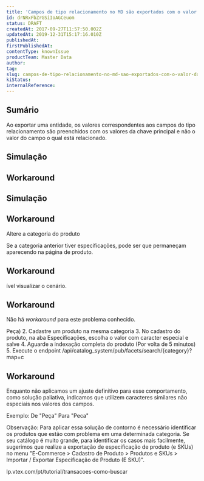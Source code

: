 ```yaml
---
title: 'Campos de tipo relacionamento no MD são exportados com o valor da chave principal'
id: drNRxFbZrGSiIoAGCeuom
status: DRAFT
createdAt: 2017-09-27T11:57:50.002Z
updatedAt: 2019-12-31T15:17:16.010Z
publishedAt: 
firstPublishedAt: 
contentType: knownIssue
productTeam: Master Data
author: 
tag: 
slug: campos-de-tipo-relacionamento-no-md-sao-exportados-com-o-valor-da-chave
kiStatus: 
internalReference: 
---
```


## Sumário

Ao exportar uma entidade, os valores correspondentes aos campos do tipo relacionamento são preenchidos com os valores da chave principal e não o valor do campo o qual está relacionado. 

## Simulação



## Workaround



  

## Simulação



## Workaround



Altere a categoria do produto

Se a categoria anterior tiver especificações, pode ser que permaneçam aparecendo na página de produto.


## Workaround



ível visualizar o cenário.


## Workaround

Não há _workaround_ para este problema conhecido.

 Peça)
2. Cadastre um produto na mesma categoria
3. No cadastro do produto, na aba Especificações, escolha o valor com caracter especial e salve
4. Aguarde a indexação completa do produto (Por volta de 5 minutos)
5. Execute o endpoint /api/catalog_system/pub/facets/search/{category}?map=c

## Workaround

Enquanto não aplicamos um ajuste definitivo para esse comportamento, como solução paliativa, indicamos que utilizem caracteres similares não especiais nos valores dos campos.

Exemplo:
De "Peça"
Para "Peca"

Observação: Para aplicar essa solução de contorno é necessário identificar os produtos que estão com problema em uma determinada categoria. Se seu catálogo é muito grande, para identificar os casos mais facilmente, sugerimos que realize a exportação de especificação de produto (e SKUs) no menu "E-Commerce > Cadastro de Produto > Produtos e SKUs > Importar / Exportar Especificação de Produto (E SKU)".

lp.vtex.com/pt/tutorial/transacoes-como-buscar

